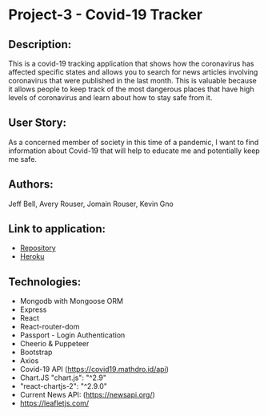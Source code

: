 # Project-3 - Covid-19 Tracker

## Description:

This is a covid-19 tracking application that shows how the coronavirus has affected specific states and allows you to search for news articles involving coronavirus that were published in the last month. This is valuable because it allows people to keep track of the most dangerous places that have high levels of coronavirus and learn about how to stay safe from it.

## User Story:

As a concerned member of society in this time of a pandemic, I want to find information about Covid-19 that will help to educate me and potentially keep me safe.

## Authors:

Jeff Bell, Avery Rouser, Jomain Rouser, Kevin Gno

## Link to application:

- [Repository](https://github.com/CodeMaster-jab/covid19)
- [Heroku](https://shrouded-brook-75251.herokuapp.com/)

## Technologies:

- Mongodb with Mongoose ORM
- Express
- React
- React-router-dom
- Passport - Login Authentication
- Cheerio & Puppeteer
- Bootstrap
- Axios
- Covid-19 API (https://covid19.mathdro.id/api)
- Chart.JS "chart.js": "^2.9"
- "react-chartjs-2": "^2.9.0"
- Current News API: (https://newsapi.org/)
- https://leafletjs.com/
